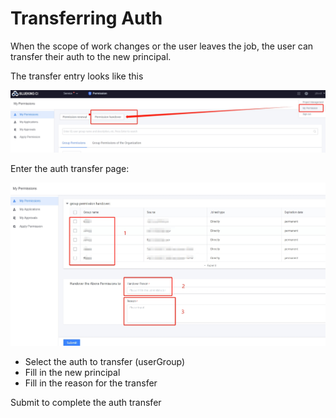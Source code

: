  # Transferring Auth 

 When the scope of work changes or the user leaves the job, the user can transfer their auth to the new principal. 

 The transfer entry looks like this 

 ![](../../assets/permission/transfer.png) 

 Enter the auth transfer page: 

 ![](../../assets/permission/transfer1.png) 

 - Select the auth to transfer (userGroup) 
 - Fill in the new principal 
 - Fill in the reason for the transfer 

 Submit to complete the auth transfer 